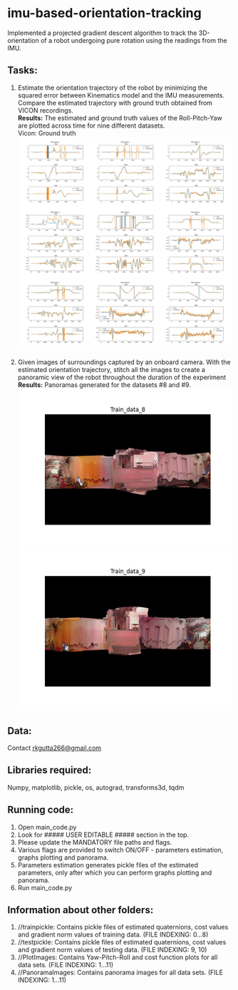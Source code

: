 # imu-based-orientation-tracking
Implemented a projected gradient descent algorithm to track the 3D-orientation of a robot undergoing pure rotation using the readings from the IMU.

## Tasks:
1. Estimate the orientation trajectory of the robot by minimizing the squared error between Kinematics model and the IMU measurements. Compare the estimated trajectory with ground truth obtained from VICON recordings. <br>
**Results:** The estimated and ground truth values of the Roll-Pitch-Yaw are plotted across time for nine different datasets.
<br> Vicon: Ground truth
![Roll-Pitch-Yaw plots](/plots_images/RollPitchYaw_plots.png)

2. Given images of surroundings captured by an onboard camera. With the estimated orientation trajectory, stitch all the images to create a panoramic view of the robot throughout the duration of the experiment  <br>
**Results:** Panoramas generated for the datasets #8 and #9.
![Panaroma of dataset #8](/plots_images/Train_data_8_pan.jpg) <br>
![Panaroma of dataset #9](/plots_images/Train_data_9_pan.jpg)

## Data:
Contact rkgutta266@gmail.com

## Libraries required:
Numpy, matplotlib, pickle, os, autograd, transforms3d, tqdm

## Running code:
1. Open main_code.py
2. Look for ##### USER EDITABLE ##### section in the top.
3. Please update the MANDATORY file paths and flags.
4. Various flags are provided to switch ON/OFF - parameters estimation, graphs plotting and panorama.
5. Parameters estimation generates pickle files of the estimated parameters, only after which you can perform graphs plotting and panorama.
4. Run main_code.py

## Information about other folders:
1. //trainpickle: Contains pickle files of estimated quaternions, cost values and gradient norm values of training data. (FILE INDEXING: 0...8)
2. //testpickle: Contains pickle files of estimated quaternions, cost values and gradient norm values of testing data. (FILE INDEXING: 9, 10)
3. //PlotImages: Contains Yaw-Pitch-Roll and cost function plots for all data sets. (FILE INDEXING: 1...11)
4. //PanoramaImages: Contains panorama images for all data sets. (FILE INDEXING: 1...11)
